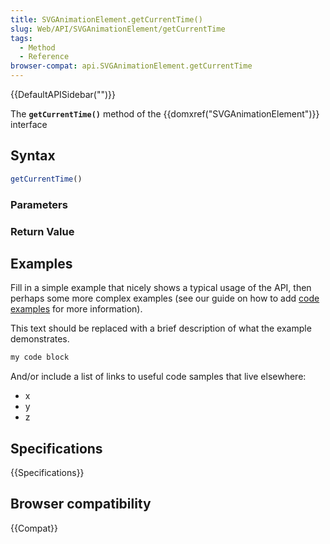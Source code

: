 ```yaml
---
title: SVGAnimationElement.getCurrentTime()
slug: Web/API/SVGAnimationElement/getCurrentTime
tags:
  - Method
  - Reference
browser-compat: api.SVGAnimationElement.getCurrentTime
---
```

{{DefaultAPISidebar("")}}

The **`getCurrentTime()`** method of the {{domxref("SVGAnimationElement")}} interface 

## Syntax

```js
getCurrentTime()
```

### Parameters



### Return Value



## Examples

Fill in a simple example that nicely shows a typical usage of the API, then perhaps some more complex examples (see our guide on how to add [code examples](/en-US/docs/MDN/Contribute/Structures/Code_examples) for more information).

This text should be replaced with a brief description of what the example demonstrates.

```js
my code block
```

And/or include a list of links to useful code samples that live elsewhere:

*   x
*   y
*   z

## Specifications

{{Specifications}}

## Browser compatibility

{{Compat}}

